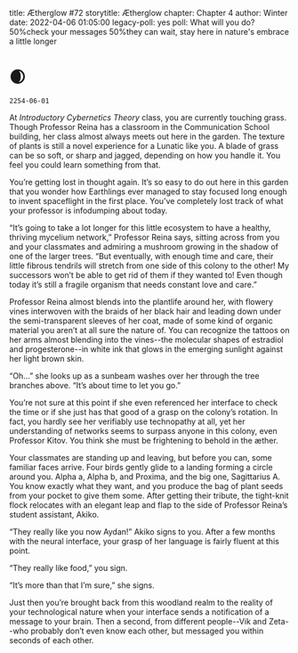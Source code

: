 title: Ætherglow #72
storytitle: Ætherglow 
chapter: Chapter 4
author: Winter
date: 2022-04-06 01:05:00
legacy-poll: yes
poll: What will you do?
      50%check your messages
      50%they can wait, stay here in nature's embrace a little longer


🌒
=

`2254-06-01`

At *Introductory Cybernetics Theory* class, you are currently touching grass. Though Professor Reina has a classroom in the Communication School building, her class almost always meets out here in the garden. The texture of plants is still a novel experience for a Lunatic like you. A blade of grass can be so soft, or sharp and jagged, depending on how you handle it. You feel you could learn something from that.

You’re getting lost in thought again. It’s so easy to do out here in this garden that you wonder how Earthlings ever managed to stay focused long enough to invent spaceflight in the first place. You’ve completely lost track of what your professor is infodumping about today.

“It’s going to take a lot longer for this little ecosystem to have a healthy, thriving mycelium network,” Professor Reina says, sitting across from you and your classmates and admiring a mushroom growing in the shadow of one of the larger trees. “But eventually, with enough time and care, their little fibrous tendrils will stretch from one side of this colony to the other! My successors won’t be able to get rid of them if they wanted to! Even though today it’s still a fragile organism that needs constant love and care.”

Professor Reina almost blends into the plantlife around her, with flowery vines interwoven with the braids of her black hair and leading down under the semi-transparent sleeves of her coat, made of some kind of organic material you aren’t at all sure the nature of.  You can recognize the tattoos on her arms almost blending into the vines--the molecular shapes of estradiol and progesterone--in white ink that glows in the emerging sunlight against her light brown skin.

“Oh...” she looks up as a sunbeam washes over her through the tree branches above. “It’s about time to let you go.”

You’re not sure at this point if she even referenced her interface to check the time or if she just has that good of a grasp on the colony’s rotation. In fact, you hardly see her verifiably use technopathy at all, yet her understanding of networks seems to surpass anyone in this colony, even Professor Kitov. You think she must be frightening to behold in the æther.

Your classmates are standing up and leaving, but before you can, some familiar faces arrive. Four birds gently glide to a landing forming a circle around you. Alpha a, Alpha b, and Proxima, and the big one, Sagittarius A. You know exactly what they want, and you produce the bag of plant seeds from your pocket to give them some. After getting their tribute, the tight-knit flock relocates with an elegant leap and flap to the side of Professor Reina’s student assistant, Akiko.

“They really like you now Aydan!” Akiko signs to you. After a few months with the neural interface, your grasp of her language is fairly fluent at this point.

“They really like food,” you sign.

“It’s more than that I’m sure,” she signs.

Just then you’re brought back from this woodland realm to the reality of your technological nature when your interface sends a notification of a message to your brain. Then a second, from different people--Vik and Zeta--who probably don’t even know each other, but messaged you within seconds of each other.


